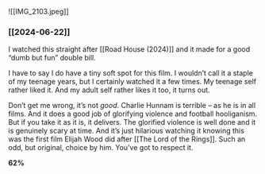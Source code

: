 ![[IMG_2103.jpeg]]
### [[2024-06-22]]

I watched this straight after [[Road House (2024)]] and it made for a good “dumb but fun” double bill.

I have to say I do have a tiny soft spot for this film. I wouldn’t call it a staple of my teenage years, but I certainly watched it a few times. My teenage self rather liked it. And my adult self rather likes it too, it turns out.

Don’t get me wrong, it’s not _good_. Charlie Hunnam is terrible – as he is in all films. And it does a good job of glorifying violence and football hooliganism. But if you take it as it is, it delivers. The glorified violence is well done and it is genuinely scary at time. And it’s just hilarious watching it knowing this was the first film Elijah Wood did after [[The Lord of the Rings]]. Such an odd, but original, choice by him. You’ve got to respect it.

**62%**

